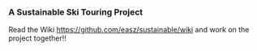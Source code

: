 ### A Sustainable Ski Touring Project

Read the Wiki https://github.com/easz/sustainable/wiki and work on the project together!!
